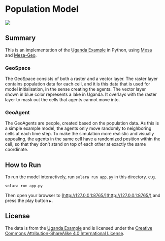 # Population Model

[![](https://img.youtube.com/vi/0k8tsYPVwQs/0.jpg)](https://www.youtube.com/watch?v=0k8tsYPVwQs)

## Summary

This is an implementation of the [Uganda Example](https://github.com/abmgis/abmgis/tree/master/Chapter05-GIS/Models/UgandaExample) in Python, using [Mesa](https://github.com/projectmesa/mesa) and [Mesa-Geo](https://github.com/projectmesa/mesa-geo).

### GeoSpace

The GeoSpace consists of both a raster and a vector layer. The raster layer contains population data for each cell, and it is this data that is used for model initialisation, in the sense creating the agents. The vector layer shown in blue color represents a lake in Uganda. It overlays with the raster layer to mask out the cells that agents cannot move into.

### GeoAgent

The GeoAgents are people, created based on the population data. As this is a simple example model, the agents only move randomly to neighboring cells at each time step. To make the simulation more realistic and visually appealing, the agents in the same cell have a randomized position within the cell, so that they don’t stand on top of each other at exactly the same coordinate.

## How to Run

To run the model interactively, run `solara run app.py` in this directory. e.g.

```bash
solara run app.py
```

Then open your browser to [http://127.0.0.1:8765/](http://127.0.0.1:8765/) and press the play button `▶`.

## License

The data is from the [Uganda Example](https://github.com/abmgis/abmgis/tree/master/Chapter05-GIS/Models/UgandaExample) and is licensed under the [Creative Commons Attribution-ShareAlike 4.0 International License](https://creativecommons.org/licenses/by-sa/4.0/).
